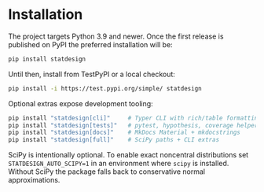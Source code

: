 # Installation

The project targets Python 3.9 and newer. Once the first release is published
on PyPI the preferred installation will be:

```bash
pip install statdesign
```

Until then, install from TestPyPI or a local checkout:

```bash
pip install -i https://test.pypi.org/simple/ statdesign
```

Optional extras expose development tooling:

```bash
pip install "statdesign[cli]"     # Typer CLI with rich/table formatting
pip install "statdesign[tests]"   # pytest, hypothesis, coverage helpers
pip install "statdesign[docs]"    # MkDocs Material + mkdocstrings
pip install "statdesign[full]"    # SciPy paths + CLI extras
```

SciPy is intentionally optional. To enable exact noncentral distributions set
`STATDESIGN_AUTO_SCIPY=1` in an environment where `scipy` is installed. Without
SciPy the package falls back to conservative normal approximations.
